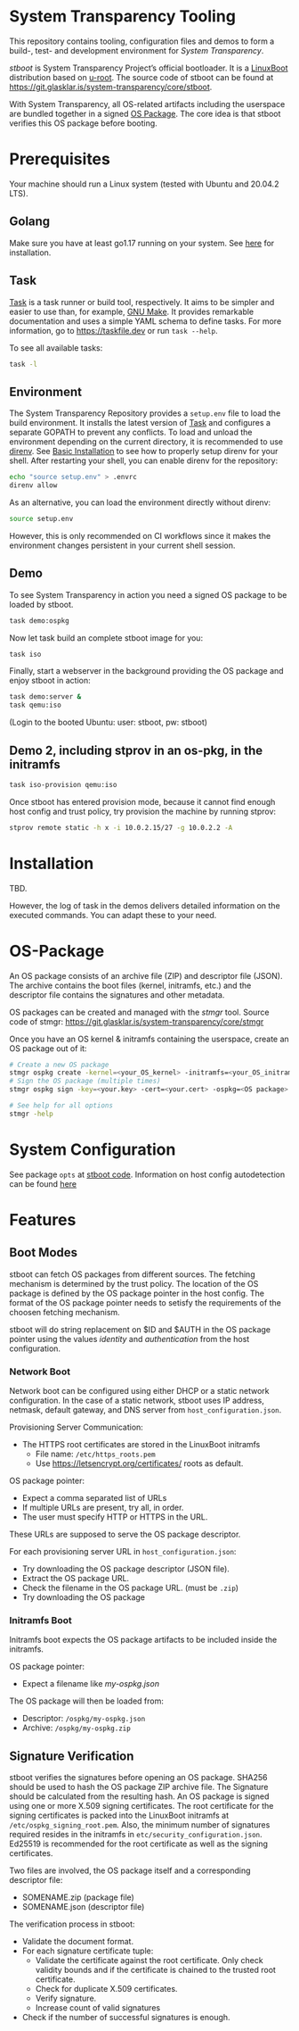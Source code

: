 # System Transparency Tooling

This repository contains tooling, configuration files and demos to form a build-, test- and development environment for _System Transparency_.

_stboot_ is System Transparency Project’s official bootloader. It is a [LinuxBoot](https://www.linuxboot.org/) distribution based on [u-root](https://github.com/u-root/u-root). The source code of stboot can be found at https://git.glasklar.is/system-transparency/core/stboot.

With System Transparency, all OS-related artifacts including the userspace are bundled together in a signed [OS Package](#OS-Package). The core idea is that stboot verifies this OS package before booting.


# Prerequisites
Your machine should run a Linux system (tested with Ubuntu and 20.04.2 LTS).

## Golang

Make sure you have at least go1.17 running on your system. See [here](https://go.dev/doc/install) for installation.

## Task

[Task](https://taskfile.dev) is a task runner or build tool, respectively. It aims to be simpler and easier to use than, for example, [GNU Make](https://www.gnu.org/software/make/). It provides remarkable documentation and uses a simple YAML schema to define tasks. For more information, go to https://taskfile.dev or run `task --help`.

To see all available tasks:

```bash
task -l
```

## Environment

The System Transparency Repository provides a `setup.env` file to load the build environment. It installs the latest version of [Task](https://taskfile.dev) and configures a separate GOPATH to prevent any conflicts. To load and unload the environment depending on the current directory, it is recommended to use [direnv](https://direnv.net/). See [Basic Installation](https://direnv.net/#basic-installation) to see how to properly setup direnv for your shell.
After restarting your shell, you can enable direnv for the repository:

```bash
echo "source setup.env" > .envrc
direnv allow
```

As an alternative, you can load the environment directly without direnv:

```bash
source setup.env
```

However, this is only recommended on CI workflows since it makes the environment changes persistent in your current shell session.


## Demo

To see System Transparency in action you need a signed OS package to be loaded by stboot.

```bash
task demo:ospkg
```

Now let task build an complete stboot image for you:

```bash
task iso
```

Finally, start a webserver in the background providing the OS package and enjoy stboot in action:
``` bash
task demo:server &
task qemu:iso
```
(Login to the booted Ubuntu: user: stboot, pw: stboot)


## Demo 2, including stprov in an os-pkg, in the initramfs
``` bash
task iso-provision qemu:iso
```

Once stboot has entered provision mode, because it cannot find enough
host config and trust policy, try provision the machine by running stprov:

``` bash
stprov remote static -h x -i 10.0.2.15/27 -g 10.0.2.2 -A
```


# Installation

TBD. 

However, the log of task in the demos delivers detailed information on the executed commands. You can adapt these to your need.


# OS-Package
An OS package consists of an archive file (ZIP) and descriptor file (JSON). The archive contains the boot files (kernel, initramfs, etc.) and the descriptor file contains the signatures and other metadata.

OS packages can be created and managed with the _stmgr_ tool. Source code of stmgr: https://git.glasklar.is/system-transparency/core/stmgr

Once you have an OS kernel & initramfs containing the userspace, create an OS package out of it:
``` bash
# Create a new OS package
stmgr ospkg create -kernel=<your_OS_kernel> -initramfs=<your_OS_initramfs>
# Sign the OS package (multiple times)
stmgr ospkg sign -key=<your.key> -cert=<your.cert> -ospkg=<OS package>

# See help for all options
stmgr -help
```

# System Configuration

See package `opts` at [stboot code](https://pkg.go.dev/system-transparency.org/stboot@v0.2.0/host#Config).
Information on host config autodetection can be found [here](https://pkg.go.dev/system-transparency.org/stboot@v0.2.0/host#ConfigAutodetect)

# Features

## Boot Modes

stboot can fetch OS packages from different sources. The fetching mechanism is determined by the trust policy.
The location of the OS package is defined by the OS package pointer in the host config. The format of the OS package pointer needs to setisfy the requirements of the choosen fetching mechanism.

stboot will do string replacement on $ID and $AUTH in the OS package pointer using the values _identity_ and _authentication_ from the host configuration.

### Network Boot
Network boot can be configured using either DHCP or a static network configuration. In the case of a static network, stboot uses IP address, netmask, default gateway, and DNS server from `host_configuration.json`.

Provisioning Server Communication:
* The HTTPS root certificates are stored in the LinuxBoot initramfs
    * File name: `/etc/https_roots.pem`
    * Use https://letsencrypt.org/certificates/ roots as default.

OS package pointer:
* Expect a comma separated list of URLs
* If multiple URLs are present, try all, in order.
* The user must specify HTTP or HTTPS in the URL.

These URLs are supposed to serve the OS package descriptor.

For each provisioning server URL in `host_configuration.json`:
* Try downloading the OS package descriptor (JSON file).
* Extract the OS package URL.
* Check the filename in the OS package URL. (must be `.zip`)
* Try downloading the OS package

### Initramfs Boot
Initramfs boot expects the OS package artifacts to be included inside the initramfs.

OS package pointer:
* Expect a filename like _my-ospkg.json_

The OS package will then be loaded from:
* Descriptor: `/ospkg/my-ospkg.json`
* Archive: `/ospkg/my-ospkg.zip`

## Signature Verification

stboot verifies the signatures before opening an OS package.
SHA256 should be used to hash the OS package ZIP archive file. The Signature should be calculated from the resulting hash.
An OS package is signed using one or more X.509 signing certificates.
The root certificate for the signing certificates is packed into the LinuxBoot initramfs at `/etc/ospkg_signing_root.pem`. Also, the minimum number of signatures required resides in the initramfs in `etc/security_configuration.json`. Ed25519 is recommended for the root certificate as well as the signing certificates.

Two files are involved, the OS package itself and a corresponding descriptor file:
* SOMENAME.zip (package file)
* SOMENAME.json (descriptor file)

The verification process in stboot:
* Validate the document format.
* For each signature certificate tuple:
    * Validate the certificate against the root certificate.
        Only check validity bounds and if the certificate is chained to the trusted root certificate.
    * Check for duplicate X.509 certificates.
    * Verify signature.
    * Increase count of valid signatures
* Check if the number of successful signatures is enough.


